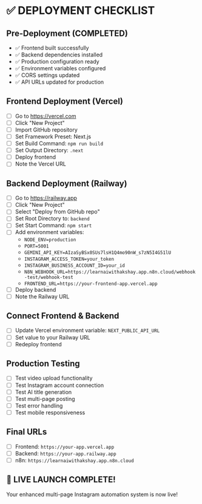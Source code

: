 # ✅ **DEPLOYMENT CHECKLIST**

## **Pre-Deployment (COMPLETED)**
- ✅ Frontend built successfully
- ✅ Backend dependencies installed
- ✅ Production configuration ready
- ✅ Environment variables configured
- ✅ CORS settings updated
- ✅ API URLs updated for production

## **Frontend Deployment (Vercel)**
- [ ] Go to https://vercel.com
- [ ] Click "New Project"
- [ ] Import GitHub repository
- [ ] Set Framework Preset: Next.js
- [ ] Set Build Command: `npm run build`
- [ ] Set Output Directory: `.next`
- [ ] Deploy frontend
- [ ] Note the Vercel URL

## **Backend Deployment (Railway)**
- [ ] Go to https://railway.app
- [ ] Click "New Project"
- [ ] Select "Deploy from GitHub repo"
- [ ] Set Root Directory to: `backend`
- [ ] Set Start Command: `npm start`
- [ ] Add environment variables:
  - `NODE_ENV=production`
  - `PORT=5001`
  - `GEMINI_API_KEY=AIzaSyBSx0SUs7lsH1Q4mo90nW_s7zN5I4G51lU`
  - `INSTAGRAM_ACCESS_TOKEN=your_token`
  - `INSTAGRAM_BUSINESS_ACCOUNT_ID=your_id`
  - `N8N_WEBHOOK_URL=https://learnaiwithakshay.app.n8n.cloud/webhook-test/webhook-test`
  - `FRONTEND_URL=https://your-frontend-app.vercel.app`
- [ ] Deploy backend
- [ ] Note the Railway URL

## **Connect Frontend & Backend**
- [ ] Update Vercel environment variable: `NEXT_PUBLIC_API_URL`
- [ ] Set value to your Railway URL
- [ ] Redeploy frontend

## **Production Testing**
- [ ] Test video upload functionality
- [ ] Test Instagram account connection
- [ ] Test AI title generation
- [ ] Test multi-page posting
- [ ] Test error handling
- [ ] Test mobile responsiveness

## **Final URLs**
- [ ] Frontend: `https://your-app.vercel.app`
- [ ] Backend: `https://your-app.railway.app`
- [ ] n8n: `https://learnaiwithakshay.app.n8n.cloud`

## **🚀 LIVE LAUNCH COMPLETE!**

Your enhanced multi-page Instagram automation system is now live!
